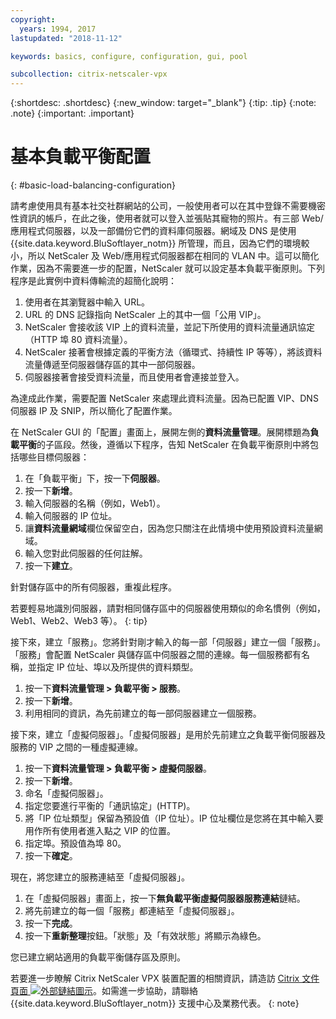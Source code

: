 ```yaml
---
copyright:
  years: 1994, 2017
lastupdated: "2018-11-12"

keywords: basics, configure, configuration, gui, pool

subcollection: citrix-netscaler-vpx
---
```


{:shortdesc: .shortdesc}
{:new_window: target="_blank"}
{:tip: .tip}
{:note: .note}
{:important: .important}

# 基本負載平衡配置
{: #basic-load-balancing-configuration}

請考慮使用具有基本社交社群網站的公司，一般使用者可以在其中登錄不需要機密性資訊的帳戶，在此之後，使用者就可以登入並張貼其寵物的照片。有三部 Web/應用程式伺服器，以及一部備份它們的資料庫伺服器。網域及 DNS 是使用 {{site.data.keyword.BluSoftlayer_notm}} 所管理，而且，因為它們的環境較小，所以 NetScaler 及 Web/應用程式伺服器都在相同的 VLAN 中。這可以簡化作業，因為不需要進一步的配置，NetScaler 就可以設定基本負載平衡原則。下列程序是此實例中資料傳輸流的超簡化說明：

1. 使用者在其瀏覽器中輸入 URL。
2. URL 的 DNS 記錄指向 NetScaler 上的其中一個「公用 VIP」。
3. NetScaler 會接收該 VIP 上的資料流量，並記下所使用的資料流量通訊協定（HTTP 埠 80 資料流量）。
4. NetScaler 接著會根據定義的平衡方法（循環式、持續性 IP 等等），將該資料流量傳遞至伺服器儲存區的其中一部伺服器。
5. 伺服器接著會接受資料流量，而且使用者會連接並登入。

為達成此作業，需要配置 NetScaler 來處理此資料流量。因為已配置 VIP、DNS 伺服器 IP 及 SNIP，所以簡化了配置作業。

在 NetScaler GUI 的「配置」畫面上，展開左側的**資料流量管理**。展開標題為**負載平衡**的子區段。然後，遵循以下程序，告知 NetScaler 在負載平衡原則中將包括哪些目標伺服器：

1. 在「負載平衡」下，按一下**伺服器**。
2. 按一下**新增**。
3. 輸入伺服器的名稱（例如，Web1）。
4. 輸入伺服器的 IP 位址。
5. 讓**資料流量網域**欄位保留空白，因為您只關注在此情境中使用預設資料流量網域。
6. 輸入您對此伺服器的任何註解。
7. 按一下**建立**。

針對儲存區中的所有伺服器，重複此程序。  

若要輕易地識別伺服器，請對相同儲存區中的伺服器使用類似的命名慣例（例如，Web1、Web2、Web3 等）。
{: tip}

接下來，建立「服務」。您將針對剛才輸入的每一部「伺服器」建立一個「服務」。「服務」會配置 NetScaler 與儲存區中伺服器之間的連線。每一個服務都有名稱，並指定 IP 位址、埠以及所提供的資料類型。

1. 按一下**資料流量管理 > 負載平衡 > 服務**。
2. 按一下**新增**。
3. 利用相同的資訊，為先前建立的每一部伺服器建立一個服務。

接下來，建立「虛擬伺服器」。「虛擬伺服器」是用於先前建立之負載平衡伺服器及服務的 VIP 之間的一種虛擬連線。

1. 按一下**資料流量管理 > 負載平衡 > 虛擬伺服器**。
2. 按一下**新增**。
3. 命名「虛擬伺服器」。
4. 指定您要進行平衡的「通訊協定」(HTTP)。
5. 將「IP 位址類型」保留為預設值（IP 位址）。IP 位址欄位是您將在其中輸入要用作所有使用者進入點之 VIP 的位置。
6. 指定埠。預設值為埠 80。
7. 按一下**確定**。

現在，將您建立的服務連結至「虛擬伺服器」。

1. 在「虛擬伺服器」畫面上，按一下**無負載平衡虛擬伺服器服務連結**鏈結。
2. 將先前建立的每一個「服務」都連結至「虛擬伺服器」。
3. 按一下**完成**。
4. 按一下**重新整理**按鈕。「狀態」及「有效狀態」將顯示為綠色。

您已建立網站適用的負載平衡儲存區及原則。

若要進一步瞭解 Citrix NetScaler VPX 裝置配置的相關資訊，請造訪 [Citrix 文件頁面 ![外部鏈結圖示](../../icons/launch-glyph.svg "外部鏈結圖示")](https://docs.citrix.com/en-us/netscaler.html)。如需進一步協助，請聯絡 {{site.data.keyword.BluSoftlayer_notm}} 支援中心及業務代表。
{: note}
